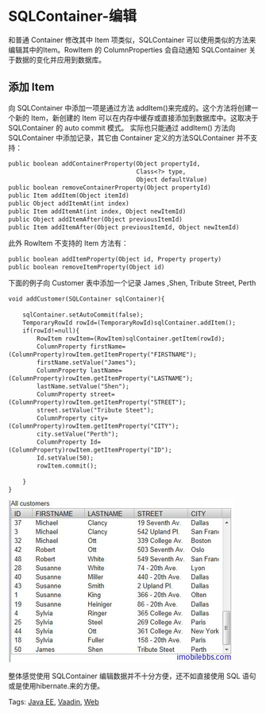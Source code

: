 # SQLContainer-编辑

和普通 Container 修改其中 Item 项类似，SQLContainer 可以使用类似的方法来编辑其中的Item。RowItem 的 ColumnProperties 会自动通知 SQLContainer 关于数据的变化并应用到数据库。

## 添加 Item

向 SQLContainer 中添加一项是通过方法 addItem()来完成的。这个方法将创建一个新的 Item，新创建的 Item 可以在内存中缓存或直接添加到数据库中。这取决于 SQLContainer 的 auto commit 模式。
实际也只能通过 addItem() 方法向 SQLContainer 中添加记录，其它由 Container 定义的方法SQLContainer 并不支持：

```
public boolean addContainerProperty(Object propertyId,
                                    Class<?> type,
                                    Object defaultValue)
public boolean removeContainerProperty(Object propertyId)
public Item addItem(Object itemId)
public Object addItemAt(int index)
public Item addItemAt(int index, Object newItemId)
public Object addItemAfter(Object previousItemId)
public Item addItemAfter(Object previousItemId, Object newItemId)
```

此外 RowItem 不支持的 Item 方法有：

```
public boolean addItemProperty(Object id, Property property)
public boolean removeItemProperty(Object id)
```

下面的例子向 Customer 表中添加一个记录 James ,Shen, Tribute Street, Perth

```
void addCustomer(SQLContainer sqlContainer){
		
	sqlContainer.setAutoCommit(false);
	TemporaryRowId rowId=(TemporaryRowId)sqlContainer.addItem();
	if(rowId!=null){
		RowItem rowItem=(RowItem)sqlContainer.getItem(rowId);
		ColumnProperty firstName=(ColumnProperty)rowItem.getItemProperty("FIRSTNAME");
		firstName.setValue("James");
		ColumnProperty lastName=(ColumnProperty)rowItem.getItemProperty("LASTNAME");
		lastName.setValue("Shen");
		ColumnProperty street=(ColumnProperty)rowItem.getItemProperty("STREET");
		street.setValue("Tribute Steet");
		ColumnProperty city=(ColumnProperty)rowItem.getItemProperty("CITY");
		city.setValue("Perth");
		ColumnProperty Id=(ColumnProperty)rowItem.getItemProperty("ID");
		Id.setValue(50);
		rowItem.commit();
		
	}
}
```

![](images/111.png)

整体感觉使用 SQLContainer 编辑数据并不十分方便，还不如直接使用 SQL 语句或是使用hibernate.来的方便。

Tags: [Java EE](http://www.imobilebbs.com/wordpress/archives/tag/java-ee), [Vaadin](http://www.imobilebbs.com/wordpress/archives/tag/vaadin), [Web](http://www.imobilebbs.com/wordpress/archives/tag/web)
